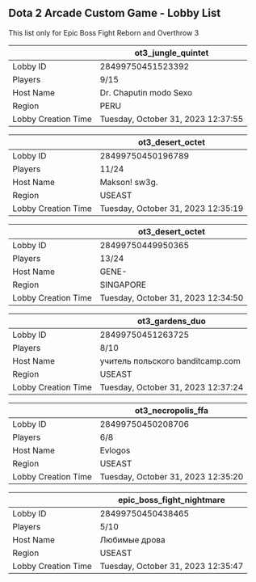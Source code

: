 ## Dota 2 Arcade Custom Game - Lobby List

This list only for Epic Boss Fight Reborn and Overthrow 3

|  | ot3_jungle_quintet |
| ------ | ------ |
| Lobby ID | 28499750451523392 |
| Players | 9/15 |
| Host Name | Dr. Chaputin modo Sexo |
| Region | PERU |
| Lobby Creation Time | Tuesday, October 31, 2023 12:37:55 |


|  | ot3_desert_octet |
| ------ | ------ |
| Lobby ID | 28499750450196789 |
| Players | 11/24 |
| Host Name | Makson! sw3g. |
| Region | USEAST |
| Lobby Creation Time | Tuesday, October 31, 2023 12:35:19 |


|  | ot3_desert_octet |
| ------ | ------ |
| Lobby ID | 28499750449950365 |
| Players | 13/24 |
| Host Name | GENE- |
| Region | SINGAPORE |
| Lobby Creation Time | Tuesday, October 31, 2023 12:34:50 |


|  | ot3_gardens_duo |
| ------ | ------ |
| Lobby ID | 28499750451263725 |
| Players | 8/10 |
| Host Name | учитель пoльскoгo banditcamp.com |
| Region | USEAST |
| Lobby Creation Time | Tuesday, October 31, 2023 12:37:24 |


|  | ot3_necropolis_ffa |
| ------ | ------ |
| Lobby ID | 28499750450208706 |
| Players | 6/8 |
| Host Name | Evlogos |
| Region | USEAST |
| Lobby Creation Time | Tuesday, October 31, 2023 12:35:20 |


|  | epic_boss_fight_nightmare |
| ------ | ------ |
| Lobby ID | 28499750450438465 |
| Players | 5/10 |
| Host Name | Любимые дрова |
| Region | USEAST |
| Lobby Creation Time | Tuesday, October 31, 2023 12:35:47 |


